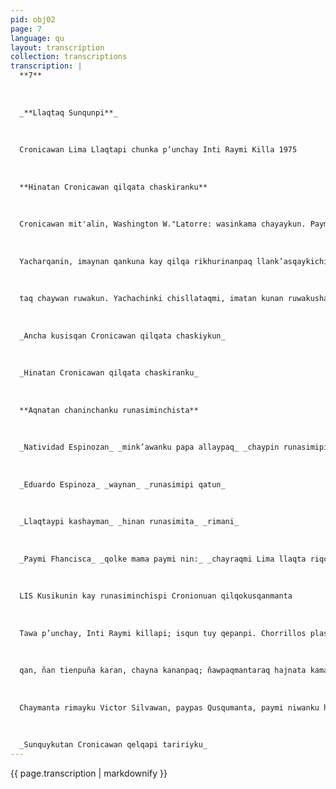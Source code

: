 ```yaml
---
pid: obj02
page: 7
language: qu
layout: transcription
collection: transcriptions
transcription: |
  **7**
  
  
  
  _**Llaqtaq Sunqunpi**_
  
  
  
  Cronicawan Lima Llaqtapi chunka p’unchay Inti Raymi Killa 1975
  
  
  
  **Hinatan Cronicawan qilqata chaskiranku**
  
  
  
  Cronicawan mit'alin, Washington W."Latorre: wasinkama chayaykun. Paymi Runasimi yachachiq, Paytan hinata tapuriyku: Cronikawan: Imaynatan chaskiranki Cronicawan mit'ali qilqata. "lashington W. Latorre: Cronicawan qilqatan ancha kusisqa chaskiykuni; imaraykun,, ñawpaqmanta pacha rikhuriqtin, hinata rikurana: Revolusionpa Rimaynin nispa, chaymi nini, kunanmi ichaqa Revolusion mast'arikunqa Tupaq Amaruq siminpi nispa.
  
  
  
  Yacharqanin, imaynan qankuna kay qilqa rikhurinanpaq llank’asqaykichista; iskay kinsa p’unchaymi pacha illariykama llank’asqaykichista, tukuy Peru suyuntinpi kay Cronicawan rikhurinanpaq. Chay raykun qankunata yupaychaykichis, kay llaqtanchis, musuq, ancha allin kawsayman chayananpaq. Ñuqataqmi kunanmanta pacha qankunawan llank’asaq, qankunawan kushka qilqasaq, allinta yuyaykuspa kay llaqtanchis maypin kananman churananchispaq. Runa simi rimaq masinchis, kikin mama siminpi, kay llaqtanchispa musuq kawsayman purisqanta yachanankupaq.. Cronicawan: Yachaytan munayku. aliin, mana auin kay Cronicawan kasqanta; sut'illa mana aliin kasqantapas niy: W. Latorre: Ñawpaq rikhurisqanmanta pachan rikurani, khaynata Revolusionpa Rimayni, nispa, chaymi ñuqa nirani, kay sutiqa manan allinqelqasqachu kashan; pisishanmi huj inichay chupanpi. Revolusionpa Rimaynin, ninanmi karan. Chaymantan, qilqa lluqsimuqtintaq hinata rikuni: Revolusion Rimaynipa nispa; chaymi nirani, kay sutiqa manan allin qelqasqachu kashan, manan chayta hamut'anichu. Pantasqachu hina kashan. Cronicawan: Ari, pantasqan. Revolusionpa Rimaynin, rikusqaykita hinan qilqarayku. Ichaqa niykin, makinakunapi qilqilqaqkunan, chayraqruna siminchista qilqasqata rikushanku, mana riqsisqanpaykunapaq; chayqa chanillanmi chaypantay. Ñuqaykupas pantallaykutaq, ichaqa q’aya p’unchaykunapin allinta qilqasaqku W. Latorré: Kayta niyta munayman: Qankunan, kay Runasimi qelqawan yachachiyta. qallarishankichis, runasimi rimaqkunan yachanqaku, churasqaykichis hina, iman oleoducto kasqanta, manan sayarichisqanchista yacnanauankupaqachu, aswanmi yachanqaku imas petrolo kasqanta chay hawamantaq yachachinkischis, imapaqtaq chay petrollo allin, imata
  
  
  
  taq chaywan ruwakun. Yachachinki chisllataqmi, imatan kunan ruwakushan petrolloq aswan allin hat'allisqa kananpaq. Chayraq chay ruwasqaykichis ruwakushan, ñawpariymanta pacha runakunaq yuyayninta apaspa Chaymi ancha alin. Cronicawan: Imatawantaq rikurankiri: W. Latorre: Rikunin, Kamachiq qilqaq lluqsisqanmanta, Runasimi yupaychakusqanmanta, Chay Qilqawanmi nuqanchisman kutirinchis: kay umalliymi ancha allin. Runa siminchista rimaspan, ñuqa kikinchis kasunchis. Chay saphinchisman kutirikuymi ancha allin. Cronicawan: Imatan qan Runasimi rimaq hina, imatan qan Runasimi yachachiq hina, imatan qan llaqta runa hina munawaq, q’aya pacha Cronicawan ruwanapaq: W.Latorre: Runasimi yachachiq hinan niyki, kay qilqapi Runasimi yachachinapaq, imaynan mama simita yachana hina, as, asllamanta, imaynatan Runasimiman chayankuman chayta. Llaqta runa hina, Aqumayu llaqtaruna hina, Tomasa T'ituq llaqtamasin hina, tarini kay qelqasqaykipi, Runasimi hujmanta paqariyninta, chaymi mayqen uaqta runapas, nuqa hina, kay qelqapi sunqunta taririnqa, yawarninta taririnqa; yawar masinkunaq yachasqanta taririnqa. Cronicawan: Tapurillaykitaq, paqarin q’aya p’unchaypaq imatan Cronicawan mit'alipaq qhawarinki, kawsanqachu, wañuychu llallinqapas: W. Latorre: Kay qilqaqa manan hayk aqpas wanunqachu, allin paqarisqan nuqanchisman rikhurimun. Cahyraqmi castellano rimaq wayqinchiskunapaq yachanqa, lliwtqsipachantinpi Runasiminchis riqsikus qanta; riqsishanku Francia llaqtapi Alemania llaqtapi ima. Ama chayta castellano rimaqkuna qunqachunkuchu. Kayllata sut'ichananpaq nisayki, hinaspa kaypi kay rimayta tukusun. Emst Middendorf hamawt’an Gramatica qilqani ruwananpaq Escalante sutiyuq llaqta masiyta tapukuran. Ancha kusisqan qepani.
  
  
  
  _Ancha kusisqan Cronicawan qilqata chaskiykun_
  
  
  
  _Hinatan Cronicawan qilqata chaskiranku_
  
  
  
  **Aqnatan chaninchanku runasiminchista**
  
  
  
  _Natividad Espinozan_ _mink’awanku papa allaypaq_ _chaypin runasimipi rimasaqku._
  
  
  
  _Eduardo Espinoza_ _waynan_ _runasimipi qatun_
  
  
  
  _Llaqtaypi kashayman_ _hinan runasimita_ _rimani_
  
  
  
  _Paymi Fhancisca_ _qolke mama paymi nin:_ _chayraqmi Lima llaqta riqch'arinqa_
  
  
  
  LIS Kusikunin kay runasiminchispi Cronionuan qilqokusqanmanta
  
  
  
  Tawa p’unchay, Inti Raymi killapi; isqun tuy qepanpi. Chorrillos plasapi kaspan, wasiyuq mamakunata rikuspan, qatukunapi llank’aq runakunata qhawarispan; yuyayniyman hamun kay Gubiernunchis kamachikusqan, runasiminchis mast'arikunanpaq kamachikusqan. Qanchis p’unchayninmantaq, Cronicawan, Revolusiunpa Rimaynin qelqata qhispichiranku, kikin runa simichispi; llapa Perú llaqtantinpi yupaychakunanpaq; imaynatas puririshan kay revolusiunninchis yachakunanpaq, imaynatataq chaskiranku kay runasiminchis mast'arikuyninta yachakunanpaq. Llapan llaqtakunapi yachakunanpaq, yachachiqkunapas, yachaqkunapaq, hamawt'akunapaq, sularukunapaq (waylla wisakunapaq), abugadukunapaq, hanpiqkunapaq; inginierukunapaq, llank aqkunapaq; mana llank’aqkunapaqpas; llapaPerú suyunchispa runakunapaq. Ch’ulla runa hinalla, chaninchayta tarinanchispaq. Allin kawsayninchista mashkhaspan, Revulusiunwan kushkachakuspan, ñankuna purisqaypin, Mama Mercedes Cosiwan tupani; paytan tapuyku Runasiminchispi; imaynatan Cronicawan qelqata chaskiran chayta: Chaymanmi, pay, Mercedes wama niwan: Kusikunin kay Runasiminchispi Cronicawan qelqakusqanmanua, mana allinta rimaqkuna, alunta yachanankupaq, imaynatas kuraqninchismanta pacha hina rimanakupaq. Hinamanmi yapaykun rimariyninta hinata nispa: "Ñuqa munayman Runasiminchispi llapa yupakuy qelqakunanta, warmachakuna yachanankupaq. Wasiypiqa manaraqmi wawaykuna allintachu t'uqachinku runasimita". Chaymanta tapuyku, imaynatan chaskiran Gubiernunchis Runasimi mast'arikunanpag kamachi qusqanmanta: Chaymanmi mama Mercedes niwanku: "Allinmi kay kamachikus
  
  
  
  qan, ñan tienpuña karan, chayna kananpaq; ñawpaqmantaraq hajnata kamachikunkuman karan, llapallan yachay wasikunapi mast'arikunanpaq. Hina rimasqaykumantaq, mamaMercedes saqipuwan qatukuq rinanpaq. Chaymanmi, makiyta haywarispa nini: Minchha tupananchiskama nispa: la qhaypi suyashaqtiymi iskay waynawan rimayku musuq q’elqamanta: paykunaq sutinqa Eduardo Espinoza (Qusqumanta); Eulogio Moscusutaq (wancayumanta) paykunan kusikuy wan kay runa siminchispi qelqata chaskinku, mañakamunko paykunallataq, llapan rariukunapi mast'arikunanpaq, llapallan llaqta runakuna yachanankupaq.
  
  
  
  Chaymanta rimayku Victor Silvawan, paypas Qusqumanta, paymi niwanku hinata, "Mayqin paysanu wanpis rimallanin runa simipi llaqtaypipas kashayman hina, manan p’enqakuymanchu, pimantataq manchakuyman. nispa. Chaymanta Gobiernuq kamachikusqanmanta niwanku: Alinllatapunin Velasco ruwasnan, amalla qunqachunchu wajcha runata, llank'ana kananpaq" atividad Espinoza sipastapas, rimapayayku kay runa siminchismanta: payqa, wasinpi rimallansis ñañanwan, turanwan ima, hinamantaq mink’awanku papa allaypaq Qolqara kay wasinman, Ollanta distritupi, hay llaqtaqa Qusqu llaqtapin kashan, yaqapascha risaqku. Chorrillos plasata saqespañataq, Francisca Qolqe sutiyuq mamawan
  
  
  
  _Sunquykutan Cronicawan qelqapi taririyku_
---
```


{{ page.transcription | markdownify }}
